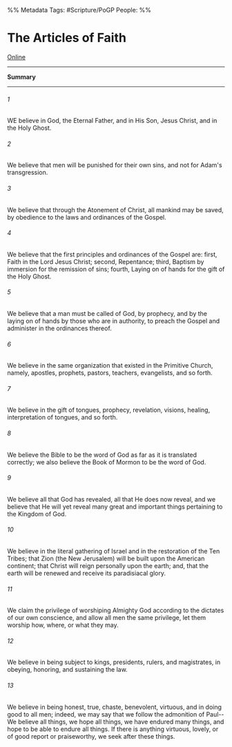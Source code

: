%% Metadata
Tags: #Scripture/PoGP
People: 
%%
# The Articles of Faith

[Online](https://churchofjesuschrist.org/study/scriptures/pgp/a-of-f/1?lang=eng)

---
__Summary__



---
###### 1
WE believe in God, the Eternal Father, and in His Son, Jesus Christ, and in the Holy Ghost.
###### 2
We believe that men will be punished for their own sins, and not for Adam's transgression.
###### 3
We believe that through the Atonement of Christ, all mankind may be saved, by obedience to the laws and ordinances of the Gospel.
###### 4
We believe that the first principles and ordinances of the Gospel are: first, Faith in the Lord Jesus Christ; second, Repentance; third, Baptism by immersion for the remission of sins; fourth, Laying on of hands for the gift of the Holy Ghost.
###### 5
We believe that a man must be called of God, by prophecy, and by the laying on of hands by those who are in authority, to preach the Gospel and administer in the ordinances thereof.
###### 6
We believe in the same organization that existed in the Primitive Church, namely, apostles, prophets, pastors, teachers, evangelists, and so forth.
###### 7
We believe in the gift of tongues, prophecy, revelation, visions, healing, interpretation of tongues, and so forth.
###### 8
We believe the Bible to be the word of God as far as it is translated correctly; we also believe the Book of Mormon to be the word of God.
###### 9
We believe all that God has revealed, all that He does now reveal, and we believe that He will yet reveal many great and important things pertaining to the Kingdom of God.
###### 10
We believe in the literal gathering of Israel and in the restoration of the Ten Tribes; that Zion (the New Jerusalem) will be built upon the American continent; that Christ will reign personally upon the earth; and, that the earth will be renewed and receive its paradisiacal glory.
###### 11
We claim the privilege of worshiping Almighty God according to the dictates of our own conscience, and allow all men the same privilege, let them worship how, where, or what they may.
###### 12
We believe in being subject to kings, presidents, rulers, and magistrates, in obeying, honoring, and sustaining the law.
###### 13
We believe in being honest, true, chaste, benevolent, virtuous, and in doing good to all men; indeed, we may say that we follow the admonition of Paul--We believe all things, we hope all things, we have endured many things, and hope to be able to endure all things. If there is anything virtuous, lovely, or of good report or praiseworthy, we seek after these things.



